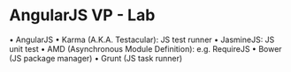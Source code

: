 AngularJS VP - Lab
==================

•	AngularJS
•	Karma (A.K.A. Testacular): JS test runner
•	JasmineJS: JS unit test
•	AMD (Asynchronous Module Definition): e.g. RequireJS
•	Bower (JS package manager)
•	Grunt (JS task runner)

